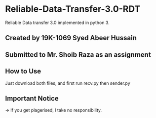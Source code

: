 # Reliable-Data-Transfer-3.0-RDT
Reliable Data transfer 3.0 implemented in python 3. 

## Created by 19K-1069 Syed Abeer Hussain
## Submitted to Mr. Shoib Raza as an assignment

## How to Use
Just download both files, and first run recv.py then sender.py

## Important Notice
-> If you get plagerised, I take no responsibility. 
